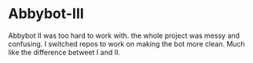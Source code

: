 # Abbybot-III
Abbybot II was too hard to work with. the whole project was messy and confusing. I switched repos to work on making the bot more clean. Much like the difference betweet I and II.
